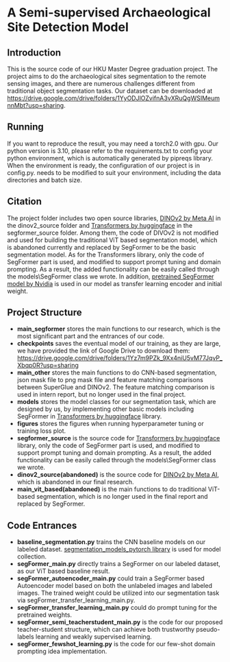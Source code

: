 # A Semi-supervised Archaeological Site Detection Model

## Introduction

This is the source code of our HKU Master Degree graduation project.
The project aims to do the archaeological sites segmentation to the remote sensing images, and there are numerous
challenges different from traditional object segmentation tasks.
Our dataset can be downloaded at https://drive.google.com/drive/folders/1YyODJlOZvifnA3vXRuQgWSIMeumnnMbt?usp=sharing.

## Running

If you want to reproduce the result, you may need a torch2.0 with gpu.
Our python version is 3.10, please refer to the requirements.txt to config your python environment, which is
automatically generated by pipreqs library.
When the environment is ready, the configuration of our project is in config.py.
needs to be modified to suit your environment, including the data directories and batch size.

## Citation

The project folder includes two open source libraries, [DINOv2 by Meta AI](https://github.com/facebookresearch/dinov2)
in the dinov2_source folder and [Transformers by huggingface](https://github.com/huggingface/transformers) in the
segformer_source folder.
Among them, the code of DIVOv2 is not modified and used for building the traditional ViT based segmentation model, which
is abandoned currently and replaced by SegFormer to be the basic segmentation model.
As for the Transformers library, only the code of SegFormer part is used, and modified to support prompt tuning and
domain prompting. As a result, the added functionality can be easily called through the models\SegFormer class we
wrote.
In addition, [pretrained SegFormer model by Nvidia](https://huggingface.co/nvidia/mit-b5) is used in our model as
transfer learning encoder and initial weight.

## Project Structure

- **main_segformer** stores the main functions to our research, which is the most significant part and the entrances of
  our code.
- **checkpoints** saves the eventual model of our training, as they are large, we have provided the link of Google Drive
  to
  download them: https://drive.google.com/drive/folders/1Yz7m9PZk_9Xx4niU5vM77JqvP_Xbqp0R?usp=sharing
- **main_other** stores the main functions to do CNN-based segmentation, json mask file to png mask file and feature
  matching comparisons between SuperGlue and DINOv2. The feature matching comparison is used in intern report, but no
  longer used in the final project.
- **models** stores the model classes for our segmentation task, which are designed by us, by implementing other basic
  models including SegFormer in [Transformers by huggingface](https://github.com/huggingface/transformers) library.
- **figures** stores the figures when running hyperparameter tuning or training loss plot.
- **segformer_source** is the source code for [Transformers by huggingface](https://github.com/huggingface/transformers)
  library, only the code of SegFormer part is used, and modified to support prompt tuning and domain prompting.
  As a result, the added functionality can be easily called through the models\SegFormer class we wrote.
- **dinov2_source(abandoned)** is the source code for [DINOv2 by Meta AI](https://github.com/facebookresearch/dinov2),
  which is abandoned in our final research.
- **main_vit_based(abandoned)** is the main functions to do traditional ViT-based segmentation, which is no longer used
  in the final report and replaced by SegFormer.

## Code Entrances

- **baseline_segmentation.py** trains the CNN baseline models on our labeled
  dataset. [segmentation_models_pytorch library](https://github.com/qubvel/segmentation_models.pytorch) is used for
  model collection.
- **segFormer_main.py** directly trains a SegFormer on our labeled dataset, as our ViT based baseline result.
- **segFormer_autoencoder_main.py** could train a SegFormer based Autoencoder model based on both the unlabeled images
  and labeled images. The trained weight could be utilized into our segmentation task via
  segFormer_transfer_learning_main.py.
- **segFormer_transfer_learning_main.py** could do prompt tuning for the pretrained weights.
- **segFormer_semi_teacherstudent_main.py** is the code for our proposed teacher-student structure, which can achieve
  both trustworthy pseudo-labels learning and weakly supervised learning.
- **segFormer_fewshot_learning.py** is the code for our few-shot domain prompting idea implementation.







